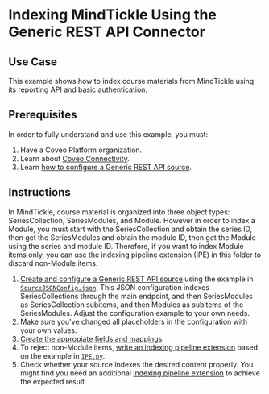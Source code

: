 # Indexing MindTickle Using the Generic REST API Connector

## Use Case
This example shows how to index course materials from MindTickle using its reporting API and basic authentication.

## Prerequisites
In order to fully understand and use this example, you must:
1. Have a Coveo Platform organization.
2. Learn about [Coveo Connectivity](https://docs.coveo.com/en/1702/).
3. Learn [how to configure a Generic REST API source](https://docs.coveo.com/en/1896/).

## Instructions
In MindTickle, course material is organized into three object types: SeriesCollection, SeriesModules, and Module. However in order to index a Module, you must start with the SeriesCollection and obtain the series ID, then get the SeriesModules and obtain the module ID, then get the Module using the series and module ID. Therefore, if you want to index Module items only, you can use the indexing pipeline extension (IPE) in this folder to discard non-Module items.

1. [Create and configure a Generic REST API source](https://docs.coveo.com/en/1896/) using the example in [`SourceJSONConfig.json`](https://github.com/coveooss/connectivity-library/blob/master/Mindtickle/SourceJSONConfig.json). This JSON configuration indexes SeriesCollections through the main endpoint, and then SeriesModules as SeriesCollection subitems, and then Modules as subitems of the SeriesModules. Adjust the configuration example to your own needs.
2. Make sure you've changed all placeholders in the configuration with your own values.
3. [Create the appropiate fields and mappings](https://docs.coveo.com/en/1896/#completion).
4. To reject non-Module items, [write an indexing pipeline extension](https://docs.coveo.com/en/1645/) based on the example in [`IPE.py`](https://github.com/coveooss/connectivity-library/blob/master/Mindtickle/IPE.py).
5. Check whether your source indexes the desired content properly. You might find you need an additional [indexing pipeline extension](https://docs.coveo.com/en/1645/) to achieve the expected result.
